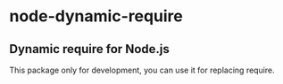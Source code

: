 # node-dynamic-require

## Dynamic require for Node.js

This package only for development, you can use it for replacing require.
